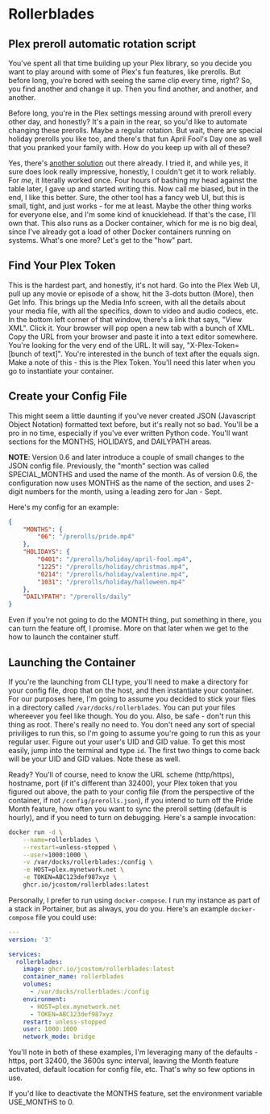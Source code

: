 # Rollerblades

## Plex preroll automatic rotation script

You've spent all that time building up your Plex library, so you decide you want to play around with some of Plex's fun features, like prerolls. But before long, you're bored with seeing the same clip every time, right? So, you find another and change it up. Then you find another, and another, and another.

Before long, you're in the Plex settings messing around with preroll every other day, and honestly? It's a pain in the rear, so you'd like to automate changing these prerolls. Maybe a regular rotation. But wait, there are special holiday prerolls you like too, and there's that fun April Fool's Day one as well that you pranked your family with. How do you keep up with all of these?

Yes, there's [another solution](https://github.com/TheHumanRobot/Rollarr) out there already. I tried it, and while yes, it sure does look really impressive, honestly, I couldn't get it to work reliably. For *me*, it literally worked once. Four hours of bashing my head against the table later, I gave up and started writing this. Now call me biased, but in the end, I like this better. Sure, the other tool has a fancy web UI, but this is small, tight, and just works - for me at least. Maybe the other thing works for everyone else, and I'm some kind of knucklehead. If that's the case, I'll own that. This also runs as a Docker container, which for me is no big deal, since I've already got a load of other Docker containers running on systems. What's one more? Let's get to the "how" part.

## Find Your Plex Token

This is the hardest part, and honestly, it's not hard. Go into the Plex Web UI, pull up any movie or episode of a show, hit the 3-dots button (More), then Get Info. This brings up the Media Info screen, with all the details about your media file, with all the specifics, down to video and audio codecs, etc. In the bottom left corner of that window, there's a link that says, "View XML". Click it. Your browser will pop open a new tab with a bunch of XML. Copy the URL from your browser and paste it into a text editor somewhere. You're looking for the very end of the URL. It will say, "X-Plex-Token=[bunch of text]". You're interested in the bunch of text after the equals sign. Make a note of this - this is the Plex Token. You'll need this later when you go to instantiate your container.

## Create your Config File

This might seem a little daunting if you've never created JSON (Javascript Object Notation) formatted text before, but it's really not so bad. You'll be a pro in no time, especially if you've ever written Python code. You'll want sections for the MONTHS, HOLIDAYS, and DAILYPATH areas.

**NOTE**: Version 0.6 and later introduce a couple of small changes to the JSON config file. Previously, the "month" section was called SPECIAL_MONTHS and used the name of the month. As of version 0.6, the configuration now uses MONTHS as the name of the section, and uses 2-digit numbers for the month, using a leading zero for Jan - Sept.

Here's my config for an example:

```json
{
    "MONTHS": {
        "06": "/prerolls/pride.mp4"
    },
    "HOLIDAYS": {
        "0401": "/prerolls/holiday/april-fool.mp4",
        "1225": "/prerolls/holiday/christmas.mp4",
        "0214": "/prerolls/holiday/valentine.mp4",
        "1031": "/prerolls/holiday/halloween.mp4"
    },
    "DAILYPATH": "/prerolls/daily"
}
```

Even if you're not going to do the MONTH thing, put something in there, you can turn the feature off, I promise. More on that later when we get to the how to launch the container stuff.

## Launching the Container

If you're the launching from CLI type, you'll need to make a directory for your config file, drop that on the host, and then instantiate your container. For our purposes here, I'm going to assume you decided to stick your files in a directory called `/var/docks/rollerblades`. You can put your files whereever you feel like though. You do you. Also, be safe - don't run this thing as root. There's really no need to. You don't need any sort of special priviliges to run this, so I'm going to assume you're going to run this as your regular user. Figure out your user's UID and GID value. To get this most easily, jump into the terminal and type `id`. The first two things to come back will be your UID and GID values. Note these as well.

Ready? You'll of course, need to know the URL scheme (http/https), hostname, port (if it's different than 32400), your Plex token that you figured out above, the path to your config file (from the perspective of the container, if not `/config/prerolls.json`), if you intend to turn off the Pride Month feature, how often you want to sync the preroll setting (default is hourly), and if you need to turn on debugging. Here's a sample invocation:

```bash
docker run -d \
    --name=rollerblades \
    --restart=unless-stopped \
    --user=1000:1000 \
    -v /var/docks/rollerblades:/config \
    -e HOST=plex.mynetwork.net \
    -e TOKEN=ABC123def987xyz \
    ghcr.io/jcostom/rollerblades:latest
```

Personally, I prefer to run using `docker-compose`. I run my instance as part of a stack in Portainer, but as always, you do you. Here's an example `docker-compose` file you could use:

```yaml
---
version: '3'

services:
  rollerblades:
    image: ghcr.io/jcostom/rollerblades:latest
    container_name: rollerblades
    volumes:
      - /var/docks/rollerblades:/config
    environment:
      - HOST=plex.mynetwork.net
      - TOKEN=ABC123def987xyz
    restart: unless-stopped
    user: 1000:1000
    network_mode: bridge
```

You'll note in both of these examples, I'm leveraging many of the defaults - https, port 32400, the 3600s sync interval, leaving the Month feature activated, default location for config file, etc. That's why so few options in use.

If you'd like to deactivate the MONTHS feature, set the environment variable USE_MONTHS to 0.
